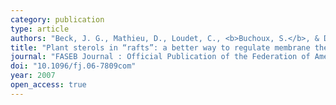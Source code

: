 ```yaml
---
category: publication
type: article
authors: "Beck, J. G., Mathieu, D., Loudet, C., <b>Buchoux, S.</b>, & Dufourc, E. J."
title: "Plant sterols in “rafts”: a better way to regulate membrane thermal shocks"
journal: "FASEB Journal : Official Publication of the Federation of American Societies for Experimental Biology"
doi: "10.1096/fj.06-7809com"
year: 2007
open_access: true
---
```

